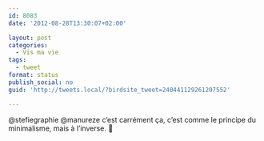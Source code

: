 ```yaml
---
id: 8083
date: '2012-08-28T13:30:07+02:00'

layout: post
categories:
  - Vis ma vie
tags:
  - tweet
format: status
publish_social: no
guid: 'http://tweets.local/?birdsite_tweet=240441129261207552'

---
```


@stefiegraphie @manureze c’est carrément ça, c’est comme le principe du minimalisme, mais à l’inverse. 🙂